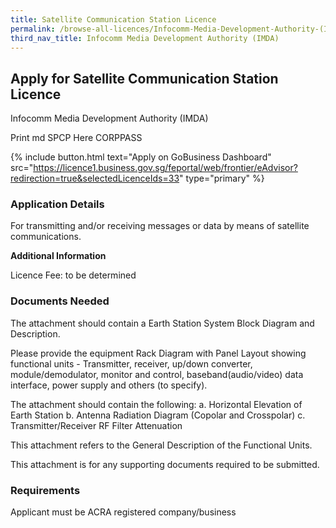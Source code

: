 ```yaml
---
title: Satellite Communication Station Licence
permalink: /browse-all-licences/Infocomm-Media-Development-Authority-(IMDA)/Satellite-Communication-Station-Licence
third_nav_title: Infocomm Media Development Authority (IMDA)
---
```


## Apply for Satellite Communication Station Licence

Infocomm Media Development Authority (IMDA)

Print md SPCP Here CORPPASS

{% include button.html text="Apply on GoBusiness Dashboard" src="https://licence1.business.gov.sg/feportal/web/frontier/eAdvisor?redirection=true&selectedLicenceIds=33" type="primary" %}

### Application Details

<p>For transmitting and/or receiving messages or data by means of satellite communications.</p>

**Additional Information**

Licence Fee: to be determined

### Documents Needed

The attachment should contain a Earth Station System Block Diagram and Description.

Please provide the equipment Rack Diagram with Panel Layout showing functional units - Transmitter, receiver, up/down converter, module/demodulator, monitor and control, baseband(audio/video) data interface, power supply and others (to specify).

The attachment should contain the following:
a. Horizontal Elevation of Earth Station
b. Antenna Radiation Diagram (Copolar and Crosspolar)
c. Transmitter/Receiver RF Filter Attenuation

This attachment refers to the General Description of the Functional Units.

This attachment is for any supporting documents required to be submitted.


### Requirements

Applicant must be ACRA registered company/business

